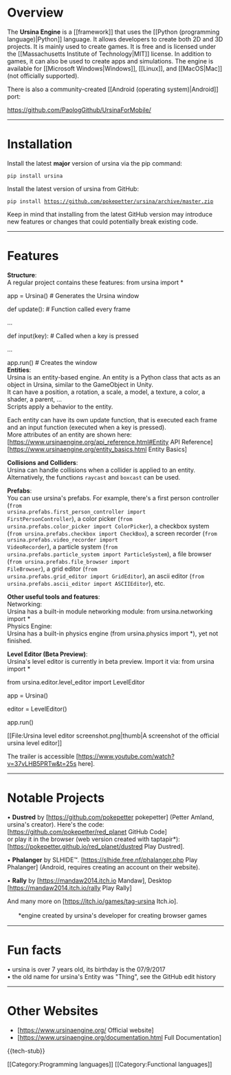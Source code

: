 # Overview

The **Ursina Engine** is a [[framework]] that uses the [[Python (programming language)|Python]] language. It allows developers to create both 2D and 3D projects. It is mainly used to create games. It is free and is licensed under the [[Massachusetts Institute of Technology|MIT]] license. In addition to games, it can also be used to create apps and simulations. The engine is available for [[Microsoft Windows|Windows]], [[Linux]], and [[MacOS|Mac]] (not officially supported).

There is also a community-created [[Android (operating system)|Android]] port:

https://github.com/PaologGithub/UrsinaForMobile/

----

# Installation

Install the latest **major** version of ursina via the pip command:

<code>pip install ursina</code>

Install the latest version of ursina from GitHub:

<code>pip install https://github.com/pokepetter/ursina/archive/master.zip</code>

Keep in mind that installing from the latest GitHub version may introduce new features or changes that could potentially break existing code.

----
# Features

**Structure**:<br>
A regular project contains these features: 
<syntaxhighlight lang="python" line>
from ursina import *

app = Ursina() #‎ Generates the Ursina window 

def update(): #‎ Function called every frame

   ... 

def input(key): #‎ Called when a key is pressed

   ...

app.run() #‎ Creates the window 
</syntaxhighlight>
<br>
**Entities**:<br>Ursina is an entity-based engine. An entity is a Python class that acts as an object in Ursina, similar to the GameObject in Unity.<br>It can have a position, a rotation, a scale, a model, a texture, a color, a shader, a parent, ...<br>Scripts apply a behavior to the entity.

Each entity can have its own update function, that is executed each frame and an input function (executed when a key is pressed).<br>More attributes of an entity are shown here: [https://www.ursinaengine.org/api_reference.html#Entity API Reference] [https://www.ursinaengine.org/entity_basics.html Entity Basics]<br>

**Collisions and Colliders**:<br>Ursina can handle collisions when a collider is applied to an entity.<br>Alternatively, the functions <code>raycast</code> and <code>boxcast</code> can be used.<br />

**Prefabs**:<br>You can use ursina's prefabs. For example, there's a first person controller (<code>from ursina.prefabs.first_person_controller import FirstPersonController</code>), a color picker (<code>from ursina.prefabs.color_picker import ColorPicker</code>), a checkbox system (<code>from ursina.prefabs.checkbox import CheckBox</code>), a screen recorder (<code>from ursina.prefabs.video_recorder import VideoRecorder</code>), a particle system (<code>from ursina.prefabs.particle_system import ParticleSystem</code>), a file browser (<code>from ursina.prefabs.file_browser import FileBrowser</code>), a grid editor (<code>from ursina.prefabs.grid_editor import GridEditor</code>), an ascii editor (<code>from ursina.prefabs.ascii_editor import ASCIIEditor</code>), etc.

**Other useful tools and features**:<br>Networking:<br>Ursina has a built-in module networking module: from ursina.networking import *<br>Physics Engine:<br>Ursina has a built-in physics engine (from ursina.physics import *), yet not finished.<br>

**Level Editor (Beta Preview)**:<br>Ursina's level editor is currently in beta preview. Import it via:<syntaxhighlight lang="python" line>
from ursina import *

from ursina.editor.level_editor import LevelEditor

app = Ursina()

editor = LevelEditor()

app.run()
</syntaxhighlight>

[[File:Ursina level editor screenshot.png|thumb|A screenshot of the official ursina level editor]]

The trailer is accessible [https://www.youtube.com/watch?v=37vLHB5PRTw&t=25s here]. 

----

# Notable Projects

• **Dustred** by [https://github.com/pokepetter pokepetter] (Petter Amland, ursina's creator). Here's the code: [https://github.com/pokepetter/red_planet GitHub Code]<br /> or play it in the browser (web version created with taptapir*): [https://pokepetter.github.io/red_planet/dustred Play Dustred].

• **Phalanger** by SLHIDE™. [https://slhide.free.nf/phalanger.php Play Phalanger] (Android, requires creating an account on their website).

• **Rally** by [https://mandaw2014.itch.io Mandaw], Desktop [https://mandaw2014.itch.io/rally Play Rally]

And many more on [https://itch.io/games/tag-ursina Itch.io].

ㅤㅤ*engine created by ursina's developer for creating browser games

----

# Fun facts

• ursina is over 7 years old, its birthday is the 07/9/2017<br>
• the old name for ursina's Entity was "Thing", see the GitHub edit history

----

# Other Websites
* [https://www.ursinaengine.org/ Official website]
* [https://www.ursinaengine.org/documentation.html Full Documentation]

{{tech-stub}}

[[Category:Programming languages]]
[[Category:Functional languages]]
